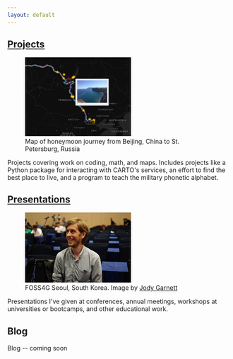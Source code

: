 ```yaml
---
layout: default
---
```


## [Projects](projects.html)

<div class="clearfix item-desc">
	<figure>
		<a href="/projects.html#honeymoon-mapping"><img src="/assets/img/honeymoon.png" alt="honeymoon map" width="240" /></a>
		<figcaption>Map of honeymoon journey from Beijing, China to St. Petersburg, Russia</figcaption>
	</figure>
	<div>Projects covering work on coding, math, and maps. Includes projects like a Python package for interacting with CARTO's services, an effort to find the best place to live, and a program to teach the military phonetic alphabet.</div>
</div>

## [Presentations](presentations.html)

<div class="clearfix item-desc">
	<figure>
		<img src="/assets/img/foss4g-seoul-2015.jpg" alt="Andy Eschbacher at FOSS4G Seoul, South Korea Sept 2015" />
		<figcaption>FOSS4G Seoul, South Korea. Image by <a href="http://www.how2map.com/2015/09/">Jody Garnett</a></figcaption>
	</figure>
	<div>Presentations I've given at conferences, annual meetings, workshops at universities or bootcamps, and other educational work.</div>
</div>

## Blog

Blog -- coming soon
